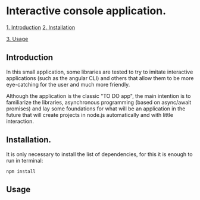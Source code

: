 # Interactive console application.

[1. Introduction](https://github.com/ScriptKiddie404/node01-todo-interactive-console.git#Introduction)
[2. Installation](https://github.com/ScriptKiddie404/node01-todo-interactive-console.git#Installation)

[3. Usage](https://github.com/ScriptKiddie404/node01-todo-interactive-console.git#Installation#Usage)

## Introduction

In this small application, some libraries are tested to try to imitate interactive applications (such as the angular CLI) and others that allow them to be more eye-catching for the user and much more friendly.

Although the application is the classic "TO DO app", the main intention is to familiarize the libraries, asynchronous programming (based on async/await promises) and lay some foundations for what will be an application in the future that will create projects in node.js automatically and with little interaction.

## Installation.

It is only necessary to install the list of dependencies, for this it is enough to run in terminal:

```
npm install
```

## Usage


